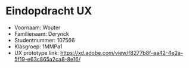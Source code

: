 # Eindopdracht UX

- Voornaam: Wouter
- Familienaam: Derynck
- Studentnummer: 107566
- Klasgroep: 1MMPa1
- UX prototype link: https://xd.adobe.com/view/f8277b8f-aa42-4e2a-5f19-e63c865a2ca8-8e16/
